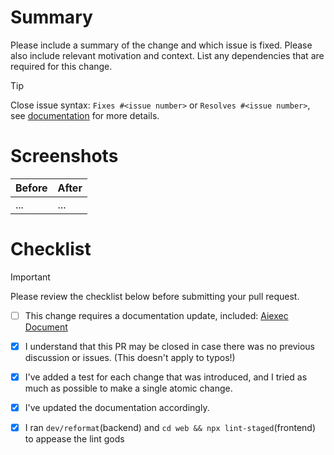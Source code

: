 # Summary

Please include a summary of the change and which issue is fixed. Please also include relevant motivation and context. List any dependencies that are required for this change.

> [!Tip]
> Close issue syntax: `Fixes #<issue number>` or `Resolves #<issue number>`, see [documentation](https://docs.github.com/en/issues/tracking-your-work-with-issues/linking-a-pull-request-to-an-issue#linking-a-pull-request-to-an-issue-using-a-keyword) for more details.


# Screenshots

| Before | After |
|--------|-------|
| ...    | ...   |

# Checklist

> [!IMPORTANT]  
> Please review the checklist below before submitting your pull request.

- [ ] This change requires a documentation update, included: [Aiexec Document](https://github.com/khulnasoft/aiexec-docs)
- [x] I understand that this PR may be closed in case there was no previous discussion or issues. (This doesn't apply to typos!)
- [x] I've added a test for each change that was introduced, and I tried as much as possible to make a single atomic change.
- [x] I've updated the documentation accordingly.
- [x] I ran `dev/reformat`(backend) and `cd web && npx lint-staged`(frontend) to appease the lint gods

